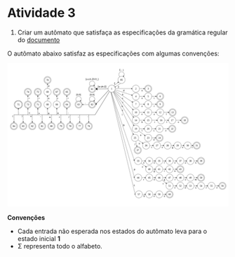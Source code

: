 Atividade 3
======
1. Criar um autômato que satisfaça as especificações da gramática regular do [documento](https://github.com/anjoshigor/compilers/blob/master/assignment3/docs/Lexico.pdf)


O autômato abaixo satisfaz as especificações com algumas convenções:

![Autômato Pascal](https://github.com/anjoshigor/compilers/blob/master/assignment3/images/automata.png)

**Convenções**

* Cada entrada não esperada nos estados do autômato leva para o estado inicial **1**
* <html>&#931;</html> representa todo o alfabeto.
